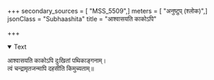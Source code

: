 +++
secondary_sources = [ "MSS_5509",]
meters = [ "अनुष्टुप् (श्लोक)",]
jsonClass = "Subhaashita"
title = "आश्वासयति काकोऽपि"

+++

<details open><summary>Text</summary>

आश्वासयति काकोऽपि दुःखितां पथिकाङ्गनाम्।  
त्वं चन्द्रामृतजन्मापि दहसीति किमुच्यताम्॥
</details>
